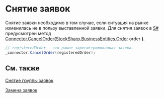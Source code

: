 # Снятие заявок

Снятие заявки необходимо в том случае, если ситуация на рынке изменилась не в пользу выставленной заявки. Для снятия заявок в [S\#](StockSharpAbout.md) предусмотрен метод [Connector.CancelOrder](xref:StockSharp.Algo.Connector.CancelOrder(StockSharp.BusinessEntities.Order))**(**[StockSharp.BusinessEntities.Order](xref:StockSharp.BusinessEntities.Order) order **)**. 

```cs
// registeredOrder - это ранее зарегистрированная заявка.
_connector.CancelOrder(registeredOrder);
```

## См. также

[Снятие группы заявок](OrdersCancelGroup.md)

[Замена заявок](OrdersReRegister.md)
